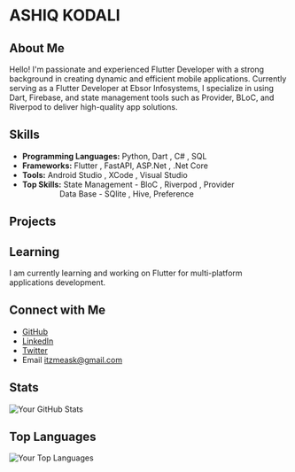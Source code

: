 # ASHIQ KODALI

## About Me

Hello! I'm passionate and experienced Flutter Developer with a strong background in creating dynamic and efficient mobile applications. Currently serving as a Flutter Developer at Ebsor Infosystems, I specialize in using Dart, Firebase, and state management tools such as Provider, BLoC, and Riverpod to deliver high-quality app solutions.

## Skills

- **Programming Languages:** Python, Dart , C# , SQL
- **Frameworks:** Flutter , FastAPI, ASP.Net , .Net Core 
- **Tools:** Android Studio , XCode , Visual Studio
- **Top Skills:** State Management - BloC , Riverpod , Provider <br /> 
&nbsp;&nbsp;&nbsp;&nbsp;&nbsp;&nbsp;&nbsp;&nbsp;&nbsp;&nbsp;&nbsp;&nbsp;&nbsp;&nbsp;&nbsp;&nbsp; Data Base - SQlite , Hive, Preference
  
## Projects

## Learning

I am currently learning and working on Flutter for multi-platform applications development.

## Connect with Me

- [GitHub](https://github.com/ashiq-kodali)
- [LinkedIn](https://www.linkedin.com/in/ashiq-kodali/)
- [Twitter](https://twitter.com/ashiq_kodali)
- Email  itzmeask@gmail.com

## Stats

![Your GitHub Stats](https://github-readme-stats.vercel.app/api?username=ashiq-kodali&show_icons=true&hide=contribs,prs&count_private=true&theme=radical)

## Top Languages

![Your Top Languages](https://github-readme-stats.vercel.app/api/top-langs/?username=ashiq-kodali&layout=compact&theme=radical)






